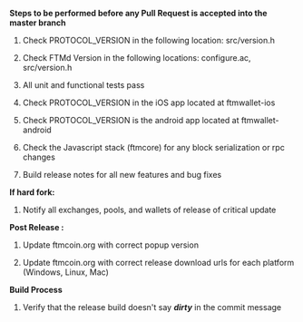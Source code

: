 **Steps to be performed before any Pull Request is accepted into the master branch**

  1. Check PROTOCOL_VERSION in the following location: src/version.h

  2. Check FTMd Version in the following locations: configure.ac, src/version.h

  3. All unit and functional tests pass

  4. Check PROTOCOL_VERSION in the iOS app located at ftmwallet-ios

  5. Check PROTOCOL_VERSION is the android app located at ftmwallet-android

  6. Check the Javascript stack (ftmcore) for any block serialization or rpc changes
  
  7. Build release notes for all new features and bug fixes

**If hard fork:**

  1. Notify all exchanges, pools, and wallets of release of critical update

**Post Release :**

  1. Update ftmcoin.org with correct popup version
  
  2. Update ftmcoin.org with correct release download urls for each platform (Windows, Linux, Mac)

**Build Process**

  1. Verify that the release build doesn't say ***dirty*** in the commit message

